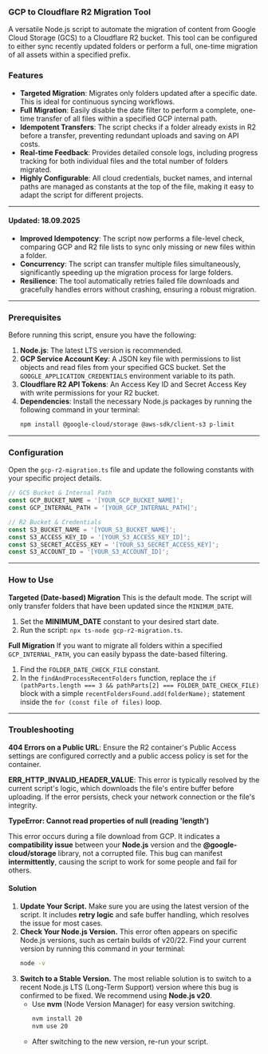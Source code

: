### **GCP to Cloudflare R2 Migration Tool**

A versatile Node.js script to automate the migration of content from Google Cloud Storage (GCS) to a Cloudflare R2 bucket. This tool can be configured to either sync recently updated folders or perform a full, one-time migration of all assets within a specified prefix.

### **Features**

  * **Targeted Migration**: Migrates only folders updated after a specific date. This is ideal for continuous syncing workflows.
  * **Full Migration**: Easily disable the date filter to perform a complete, one-time transfer of all files within a specified GCP internal path.
  * **Idempotent Transfers**: The script checks if a folder already exists in R2 before a transfer, preventing redundant uploads and saving on API costs.
  * **Real-time Feedback**: Provides detailed console logs, including progress tracking for both individual files and the total number of folders migrated.
  * **Highly Configurable**: All cloud credentials, bucket names, and internal paths are managed as constants at the top of the file, making it easy to adapt the script for different projects.

-----

#### **Updated: 18.09.2025**

  * **Improved Idempotency**: The script now performs a file-level check, comparing GCP and R2 file lists to sync only missing or new files within a folder.
  * **Concurrency**: The script can transfer multiple files simultaneously, significantly speeding up the migration process for large folders.
  * **Resilience**: The tool automatically retries failed file downloads and gracefully handles errors without crashing, ensuring a robust migration.

-----

### **Prerequisites**

Before running this script, ensure you have the following:

1.  **Node.js**: The latest LTS version is recommended.
2.  **GCP Service Account Key**: A JSON key file with permissions to list objects and read files from your specified GCS bucket. Set the `GOOGLE_APPLICATION_CREDENTIALS` environment variable to its path.
3.  **Cloudflare R2 API Tokens**: An Access Key ID and Secret Access Key with write permissions for your R2 bucket.
4.  **Dependencies**: Install the necessary Node.js packages by running the following command in your terminal:
    ```bash
    npm install @google-cloud/storage @aws-sdk/client-s3 p-limit
    ```

-----

### **Configuration**

Open the `gcp-r2-migration.ts` file and update the following constants with your specific project details.

```typescript
// GCS Bucket & Internal Path
const GCP_BUCKET_NAME = '[YOUR_GCP_BUCKET_NAME]';
const GCP_INTERNAL_PATH = '[YOUR_GCP_INTERNAL_PATH]';

// R2 Bucket & Credentials
const S3_BUCKET_NAME = '[YOUR_S3_BUCKET_NAME]';
const S3_ACCESS_KEY_ID = '[YOUR_S3_ACCESS_KEY_ID]';
const S3_SECRET_ACCESS_KEY = '[YOUR_S3_SECRET_ACCESS_KEY]';
const S3_ACCOUNT_ID = '[YOUR_S3_ACCOUNT_ID]';
```

-----

### **How to Use**

**Targeted (Date-based) Migration**
This is the default mode. The script will only transfer folders that have been updated since the `MINIMUM_DATE`.

1.  Set the **MINIMUM\_DATE** constant to your desired start date.
2.  Run the script: `npx ts-node gcp-r2-migration.ts`.

**Full Migration**
If you want to migrate all folders within a specified `GCP_INTERNAL_PATH`, you can easily bypass the date-based filtering.

1.  Find the `FOLDER_DATE_CHECK_FILE` constant.
2.  In the `findAndProcessRecentFolders` function, replace the `if (pathParts.length === 3 && pathParts[2] === FOLDER_DATE_CHECK_FILE)` block with a simple `recentFoldersFound.add(folderName);` statement inside the `for (const file of files)` loop.

-----

### Troubleshooting

**404 Errors on a Public URL**: Ensure the R2 container's Public Access settings are configured correctly and a public access policy is set for the container.

**ERR\_HTTP\_INVALID\_HEADER\_VALUE**: This error is typically resolved by the current script's logic, which downloads the file's entire buffer before uploading. If the error persists, check your network connection or the file's integrity.

**TypeError: Cannot read properties of null (reading 'length')**

This error occurs during a file download from GCP. It indicates a **compatibility issue** between your **Node.js** version and the **@google-cloud/storage** library, not a corrupted file. This bug can manifest **intermittently**, causing the script to work for some people and fail for others.

#### **Solution**

1.  **Update Your Script.** Make sure you are using the latest version of the script. It includes **retry logic** and safe buffer handling, which resolves the issue for most cases.
2.  **Check Your Node.js Version.** This error often appears on specific Node.js versions, such as certain builds of v20/22. Find your current version by running this command in your terminal:
    ```bash
    node -v
    ```
3.  **Switch to a Stable Version.** The most reliable solution is to switch to a recent Node.js LTS (Long-Term Support) version where this bug is confirmed to be fixed. We recommend using **Node.js v20**.
      - Use **nvm** (Node Version Manager) for easy version switching.
        ```bash
        nvm install 20
        nvm use 20
        ```
      - After switching to the new version, re-run your script.
